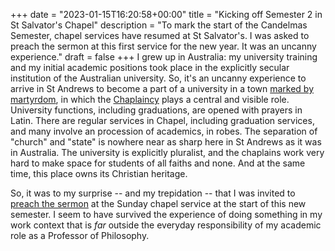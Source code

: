 +++
date = "2023-01-15T16:20:58+00:00"
title = "Kicking off Semester 2 in St Salvator's Chapel"
description = "To mark the start of the Candelmas Semester, chapel services have resumed at St Salvator's. I was asked to preach the sermon at this first service for the new year. It was an uncanny experience."
draft = false
+++
I grew up in Australia: my university training and my initial academic positions took place in the explicitly secular institution of the Australian university. So, it's an uncanny experience to arrive in St Andrews to become a part of a university in a town [marked by martyrdom](https://www.tonbridgeconnect.org/news/history-politics/59/59-The-St-Andrews-Martyrs), in which the [Chaplaincy](https://www.st-andrews.ac.uk/chaplaincy/) plays a central and visible role. University functions, including graduations, are opened with prayers in Latin. There are regular services in Chapel, including graduation services, and many involve an procession of academics, in robes. The separation of "church" and "state" is nowhere near as sharp here in St Andrews as it was in Australia. The university is explicitly pluralist, and the chaplains work very hard to make space for students of all faiths and none. And at the same time, this place owns its Christian heritage. 

So, it was to my surprise -- and my trepidation -- that I was invited to [preach the sermon](/presentation/2023/come-and-see/) at the Sunday chapel service at the start of this new semester. I seem to have survived the experience of doing something in my work context that is *far* outside the everyday responsibility of my academic role as a Professor of Philosophy. 

